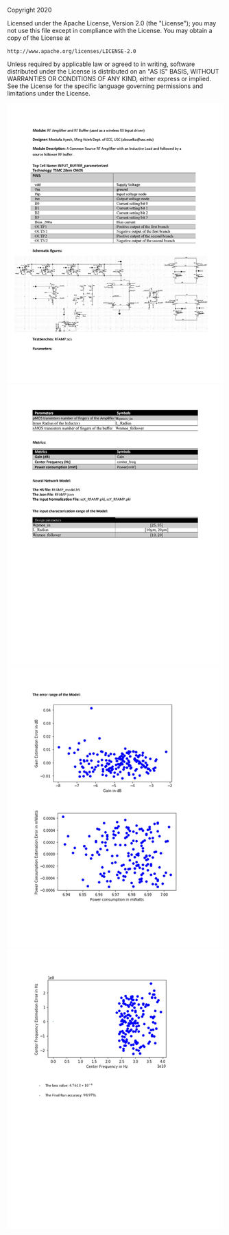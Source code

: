 Copyright 2020

Licensed under the Apache License, Version 2.0 (the "License");
you may not use this file except in compliance with the License.
You may obtain a copy of the License at

    http://www.apache.org/licenses/LICENSE-2.0

Unless required by applicable law or agreed to in writing, software
distributed under the License is distributed on an "AS IS" BASIS,
WITHOUT WARRANTIES OR CONDITIONS OF ANY KIND, either express or implied.
See the License for the specific language governing permissions and
limitations under the License.

<img src="Documents/images/RF_Amplifier_Page_1.png">
<img src="Documents/images/RF_Amplifier_Page_2.png">
<img src="Documents/images/RF_Amplifier_Page_3.png">
<img src="Documents/images/RF_Amplifier_Page_4.png">
